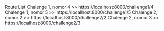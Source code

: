 Route List
Chalenge 1, nomor 4 >> https://localhost:8000/challenge1/4
Chalenge 1, nomor 5 >> https://localhost:8000/challenge1/5
Chalenge 2, nomor 2 >> https://localhost:8000/challenge2/2
Chalenge 2, nomor 3 >> https://localhost:8000/challenge2/3
